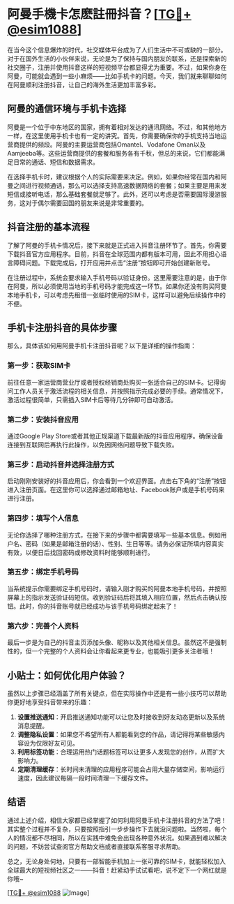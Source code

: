 # 阿曼手機卡怎麽註冊抖音？[[TG💪+ @esim1088](https://t.me/s/esim1088)]

在当今这个信息爆炸的时代，社交媒体平台成为了人们生活中不可或缺的一部分。对于在国外生活的小伙伴来说，无论是为了保持与国内朋友的联系，还是探索新的社交圈子，注册并使用抖音这样的短视频平台都显得尤为重要。不过，如果你身在阿曼，可能就会遇到一些小麻烦——比如手机卡的问题。今天，我们就来聊聊如何在阿曼顺利注册抖音，让自己的海外生活更加丰富多彩。

## 阿曼的通信环境与手机卡选择

阿曼是一个位于中东地区的国家，拥有着相对发达的通讯网络。不过，和其他地方一样，在这里使用手机卡也有一定的讲究。首先，你需要确保你的手机支持当地运营商提供的频段。阿曼的主要运营商包括Omantel、Vodafone Oman以及Aamjeeba等。这些运营商提供的套餐和服务各有千秋，但总的来说，它们都能满足日常的通话、短信和数据需求。

在选择手机卡时，建议根据个人的实际需要来决定。例如，如果你经常在国内和阿曼之间进行视频通话，那么可以选择支持高速数据网络的套餐；如果主要是用来发短信或接听电话，那么基础套餐就足够了。此外，还可以考虑是否需要国际漫游服务，这对于偶尔需要回国的朋友来说是非常重要的。

## 抖音注册的基本流程

了解了阿曼的手机卡情况后，接下来就是正式进入抖音注册环节了。首先，你需要下载抖音官方应用程序。目前，抖音在全球范围内都有版本可用，因此不用担心语言障碍问题。下载完成后，打开应用并点击“注册”按钮即可开始创建新账号。

在注册过程中，系统会要求输入手机号码以验证身份。这里需要注意的是，由于你在阿曼，所以必须使用当地的手机号码才能完成这一环节。如果你还没有购买阿曼本地手机卡，可以考虑先租借一张临时使用的SIM卡，这样可以避免后续操作中的不便。

## 手机卡注册抖音的具体步骤

那么，具体该如何用阿曼手机卡注册抖音呢？以下是详细的操作指南：

### 第一步：获取SIM卡
前往任意一家运营商营业厅或者授权经销商处购买一张适合自己的SIM卡。记得询问工作人员关于激活流程的相关信息，并按照指示完成必要的手续。通常情况下，激活过程很简单，只需插入SIM卡后等待几分钟即可自动激活。

### 第二步：安装抖音应用
通过Google Play Store或者其他正规渠道下载最新版的抖音应用程序。确保设备连接到互联网后再执行此操作，以免因网络问题导致下载失败。

### 第三步：启动抖音并选择注册方式
启动刚刚安装好的抖音应用后，你会看到一个欢迎界面。点击右下角的“注册”按钮进入注册页面。在这里你可以选择通过邮箱地址、Facebook账户或是手机号码来进行注册。

### 第四步：填写个人信息
无论你选择了哪种注册方式，在接下来的步骤中都需要填写一些基本信息。例如用户名、密码（如果是邮箱注册的话）、性别、生日等等。请务必保证所填内容真实有效，以便日后找回密码或修改资料时能够顺利进行。

### 第五步：绑定手机号码
当系统提示你需要绑定手机号码时，请输入刚才购买的阿曼本地手机号码，并按照屏幕上的指示发送验证码短信。收到验证码后将其填入相应位置，然后点击确认按钮。此时，你的抖音账号就已经成功与该手机号码绑定起来了！

### 第六步：完善个人资料
最后一步是为自己的抖音主页添加头像、昵称以及其他相关信息。虽然这不是强制性的，但一个完整的个人资料会让你看起来更专业，也能吸引更多关注者哦！

## 小贴士：如何优化用户体验？

虽然以上步骤已经涵盖了所有关键点，但在实际操作中还是有一些小技巧可以帮助你更好地享受抖音带来的乐趣：

1. **设置推送通知**：开启推送通知功能可以让您及时接收到好友动态更新以及系统消息提醒。
2. **调整隐私设置**：如果您不希望所有人都能看到您的作品，请记得将某些敏感内容设为仅限好友可见。
3. **利用标签功能**：合理运用热门话题标签可以让更多人发现您的创作，从而扩大影响力。
4. **定期清理缓存**：长时间未清理的应用程序可能会占用大量存储空间，影响运行速度，因此建议每隔一段时间清理一下缓存文件。

## 结语

通过上述介绍，相信大家都已经掌握了如何利用阿曼手机卡注册抖音的方法了吧！其实整个过程并不复杂，只要按照指引一步步操作下去就没问题啦。当然啦，每个人的情况都不尽相同，所以在实践中难免会出现各种意外状况。如果遇到难以解决的问题，不妨尝试查阅官方帮助文档或者直接联系客服寻求帮助。

总之，无论身处何地，只要有一部智能手机加上一张可靠的SIM卡，就能轻松加入全球最大的短视频社区之一——抖音！赶紧动手试试看吧，说不定下一个网红就是你哦~

[[TG💪+ @esim1088](https://t.me/s/esim1088) ![Image](https://i.postimg.cc/4NQfJmqS/Snipaste-2025-05-13-00-14-12.png)]